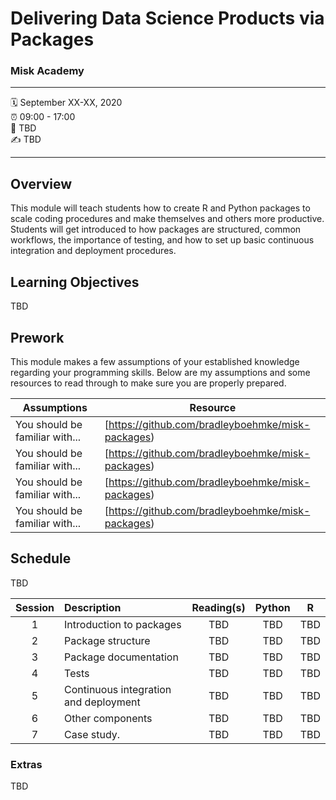 Delivering Data Science Products via Packages
================

### Misk Academy

-----

:spiral_calendar: September XX-XX, 2020  
:alarm_clock:     09:00 - 17:00  
:hotel:           TBD  
:writing_hand:    TBD

-----

## Overview

This module will teach students how to create R and Python packages to scale coding procedures and make themselves and others more productive. Students will get introduced to how packages are structured, common workflows, the importance of testing, and how to set up basic continuous integration and deployment procedures.

## Learning Objectives

TBD

## Prework

This module makes a few assumptions of your established knowledge regarding your programming skills. Below are my assumptions and some resources to read through to make sure you are properly prepared.

| Assumptions                       | Resource      
| --------------------------------- | ------------- |
| You should be familiar with...    | [https://github.com/bradleyboehmke/misk-packages) | 
| You should be familiar with...    | [https://github.com/bradleyboehmke/misk-packages) | 
| You should be familiar with...    | [https://github.com/bradleyboehmke/misk-packages) | 
| You should be familiar with...    | [https://github.com/bradleyboehmke/misk-packages) | 


## Schedule

TBD


| Session       | Description                          | Reading(s)    | Python        | R             |
| :-----------: | :----------------------------------- | :-----------: | :-----------: | :-----------: |
| 1             | Introduction to packages             | TBD           | TBD           | TBD           |
| 2             | Package structure                    | TBD           | TBD           | TBD           |
| 3             | Package documentation                | TBD           | TBD           | TBD           |
| 4             | Tests                                | TBD           | TBD           | TBD           |
| 5             | Continuous integration and deployment | TBD           | TBD           | TBD           |
| 6             | Other components                     | TBD           | TBD           | TBD           |
| 7             | Case study.                          | TBD           | TBD           | TBD           |


### Extras

TBD

